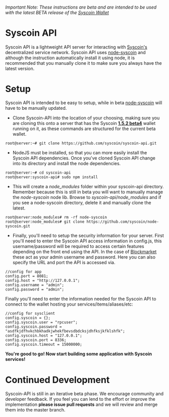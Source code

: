 ###### Important Note: These instructions are beta and are intended to be used with the latest BETA release of the [Syscoin Wallet](https://github.com/syscoin/syscoin/releases)
# Syscoin API
Syscoin API is a lightweight API server for interacting with [Syscoin's](http://syscoin.org) decentralized service network. Syscoin API uses [node-syscoin](https://github.com/syscoin/node-syscoin) and although the instruction automatically install it using node, it is recommended that you manually clone it to make sure you always have the latest version.

# Setup

Syscoin API is intended to be easy to setup, while in beta [node-syscoin](https://github.com/syscoin/node-syscoin) will have to be manually updated.

- Clone Syscoin-API into the location of your choosing, making sure you are cloning this onto a server that has the Syscoin [**1.5.2 beta4**](https://github.com/syscoin/syscoin/releases/tag/1.5.2b4) wallet running on it, as these commands are structured for the current beta wallet.
```
root@server:~# git clone https://github.com/syscoin/syscoin-api.git
```
- NodeJS must be installed, so that you can more easily install the Syscoin API dependencies. Once you've cloned Syscoin API change into its directory and install the node dependencies.
```
root@server:~# cd syscoin-api
root@server:syscoin-api# sudo npm install
```
- This will create a *node_modules* folder within your syscoin-api directory. Remember because this is still in beta you will want to manually manage the *node-syscoin* node lib. Browse to *syscoin-api/node_modules* and if you see a node-syscoin directory, delete it and manually clone the latest.
```
root@server:node_modules# rm -rf node-syscoin
root@server:node_modules# git clone https://github.com/syscoin/node-syscoin.git
```
- Finally, you'll need to setup the security information for your server. First you'll need to enter the Syscoin API access information in config.js, this username/password will be required to access certain features depending on the front end using the API. In the case of [Blockmarket](https://github.com/syscoin/blockmarket) these act as your admin username and password. Here you can also specify the URL and port the API is accessed via.
```
//config for app
config.port = 8081;
config.host = "http://127.0.0.1";
config.username = "admin";
config.password = "admin";
```

Finally you'll need to enter the information needed for the Syscoin API to connect to the wallet hosting your services/items/aliases/etc:

```
//config for sysclient
config.syscoin = {};
config.syscoin.user = "rpcuser";
config.syscoin.password = "asdfkjdfhvkchbkhadkjwhekfbevsdbdcksjdhfksjkfklshfk";
config.syscoin.host = "127.0.0.1";
config.syscoin.port = 8336;
config.syscoin.timeout = 15000000;
```

**You're good to go! Now start building some application with Syscoin services!**

# Continued Development

Syscoin-API is still in an iterative beta phase. We encourage community and developer feedback. If you feel you can lend to the effort or improve the implementation **please issue pull requests** and we will review and merge them into the master branch.

